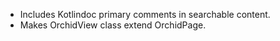 ---
---

- Includes Kotlindoc primary comments in searchable content.
- Makes OrchidView class extend OrchidPage.
